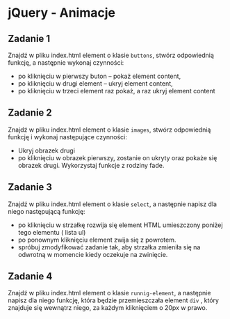 # jQuery - Animacje

## Zadanie 1
Znajdź w pliku index.html element o klasie ```buttons```, stwórz odpowiednią funkcję, a  następnie wykonaj czynności:
* po kliknięciu w pierwszy buton – pokaż element content,
* po kliknięciu w drugi element – ukryj element content,
* po kliknięciu w trzeci element raz pokaż, a raz ukryj element content

## Zadanie 2
Znajdź w pliku index.html element o klasie ```images```, stwórz odpowiednią funkcję i wykonaj następujące czynności:
* Ukryj obrazek drugi
* po kliknięciu w obrazek pierwszy, zostanie on ukryty oraz pokaże się obrazek drugi.
Wykorzystaj funkcje z rodziny fade.


## Zadanie 3
Znajdź w pliku index.html element o klasie ```select```, a następnie napisz dla niego następującą funkcję:
* po kliknięciu w strzałkę rozwija się element HTML umieszczony poniżej tego elementu ( lista ul)
* po ponownym kliknięciu element zwija się z powrotem.
* spróbuj zmodyfikować zadanie tak, aby strzałka zmieniła się na odwrotną w momencie kiedy oczekuje na zwinięcie.


## Zadanie 4
Znajdź w pliku index.html element o klasie ```runnig-element```, a następnie napisz dla niego funkcję, która będzie przemieszczała element ```div``` , który znajduje się wewnątrz niego, za każdym kliknięciem o 20px w prawo.
